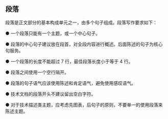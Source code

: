 ## 段落

段落是正文部分的基本构成单元之一，由多个句子组成。段落写作要求如下：

●   一个段落只能有一个主题，或一个中心句子。

●   段落的中心句子建议放在段首，对全段内容进行概述。后面陈述的句子为核心句服务。

●   一个段落的长度不能超过 7 行，最佳段落长度小于等于 4 行。

●   段落之间使用一个空行隔开。

●   段落的句子语气应该使用陈述和肯定语气，避免使用感叹语气。

●   技术文档的段落开头不建议留出空白字符。

●   对于技术描述类主题，应考虑先图表，后句子的原则，不要单一的使用段落来陈述主题。